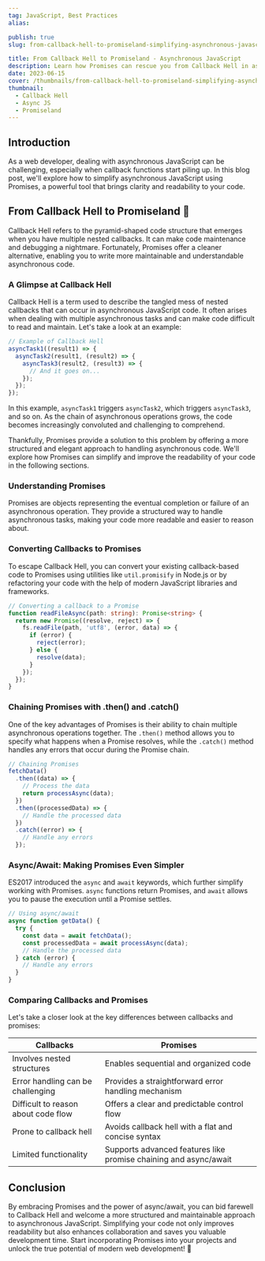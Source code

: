 ```yaml
---
tag: JavaScript, Best Practices
alias:

publish: true
slug: from-callback-hell-to-promiseland-simplifying-asynchronous-javascript

title: From Callback Hell to Promiseland - Asynchronous JavaScript
description: Learn how Promises can rescue you from Callback Hell in asynchronous JavaScript. Simplify your code, enhance maintainability, and boost development efficiency.
date: 2023-06-15
cover: /thumbnails/from-callback-hell-to-promiseland-simplifying-asynchronous-javascript.png
thumbnail:
  - Callback Hell
  - Async JS
  - Promiseland
---
```


## Introduction
As a web developer, dealing with asynchronous JavaScript can be challenging, especially when callback functions start piling up. In this blog post, we'll explore how to simplify asynchronous JavaScript using Promises, a powerful tool that brings clarity and readability to your code.

## From Callback Hell to Promiseland 🌈

Callback Hell refers to the pyramid-shaped code structure that emerges when you have multiple nested callbacks. It can make code maintenance and debugging a nightmare. Fortunately, Promises offer a cleaner alternative, enabling you to write more maintainable and understandable asynchronous code.

### A Glimpse at Callback Hell

Callback Hell is a term used to describe the tangled mess of nested callbacks that can occur in asynchronous JavaScript code. It often arises when dealing with multiple asynchronous tasks and can make code difficult to read and maintain. Let's take a look at an example:

```typescript
// Example of Callback Hell
asyncTask1((result1) => {
  asyncTask2(result1, (result2) => {
    asyncTask3(result2, (result3) => {
      // And it goes on...
    });
  });
});
```

In this example, `asyncTask1` triggers `asyncTask2`, which triggers `asyncTask3`, and so on. As the chain of asynchronous operations grows, the code becomes increasingly convoluted and challenging to comprehend.

Thankfully, Promises provide a solution to this problem by offering a more structured and elegant approach to handling asynchronous code. We'll explore how Promises can simplify and improve the readability of your code in the following sections.

### Understanding Promises
Promises are objects representing the eventual completion or failure of an asynchronous operation. They provide a structured way to handle asynchronous tasks, making your code more readable and easier to reason about.

### Converting Callbacks to Promises 
To escape Callback Hell, you can convert your existing callback-based code to Promises using utilities like `util.promisify` in Node.js or by refactoring your code with the help of modern JavaScript libraries and frameworks.

```typescript
// Converting a callback to a Promise
function readFileAsync(path: string): Promise<string> {
  return new Promise((resolve, reject) => {
    fs.readFile(path, 'utf8', (error, data) => {
      if (error) {
        reject(error);
      } else {
        resolve(data);
      }
    });
  });
}
```

### Chaining Promises with .then() and .catch()
One of the key advantages of Promises is their ability to chain multiple asynchronous operations together. The `.then()` method allows you to specify what happens when a Promise resolves, while the `.catch()` method handles any errors that occur during the Promise chain.

```typescript
// Chaining Promises
fetchData()
  .then((data) => {
    // Process the data
    return processAsync(data);
  })
  .then((processedData) => {
    // Handle the processed data
  })
  .catch((error) => {
    // Handle any errors
  });
```

### Async/Await: Making Promises Even Simpler
ES2017 introduced the `async` and `await` keywords, which further simplify working with Promises. `async` functions return Promises, and `await` allows you to pause the execution until a Promise settles.

```typescript
// Using async/await
async function getData() {
  try {
    const data = await fetchData();
    const processedData = await processAsync(data);
    // Handle the processed data
  } catch (error) {
    // Handle any errors
  }
}
```

### Comparing Callbacks and Promises

Let's take a closer look at the key differences between callbacks and promises:

| Callbacks | Promises |
| --- | --- |
| Involves nested structures | Enables sequential and organized code |
| Error handling can be challenging | Provides a straightforward error handling mechanism |
| Difficult to reason about code flow | Offers a clear and predictable control flow |
| Prone to callback hell | Avoids callback hell with a flat and concise syntax |
| Limited functionality | Supports advanced features like promise chaining and async/await |


## Conclusion
By embracing Promises and the power of async/await, you can bid farewell to Callback Hell and welcome a more structured and maintainable approach to asynchronous JavaScript. Simplifying your code not only improves readability but also enhances collaboration and saves you valuable development time. Start incorporating Promises into your projects and unlock the true potential of modern web development! 🚀




